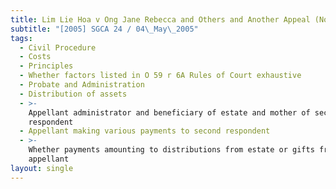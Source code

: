 ```yaml
---
title: Lim Lie Hoa v Ong Jane Rebecca and Others and Another Appeal (No 2)
subtitle: "[2005] SGCA 24 / 04\_May\_2005"
tags:
  - Civil Procedure
  - Costs
  - Principles
  - Whether factors listed in O 59 r 6A Rules of Court exhaustive
  - Probate and Administration
  - Distribution of assets
  - >-
    Appellant administrator and beneficiary of estate and mother of second
    respondent
  - Appellant making various payments to second respondent
  - >-
    Whether payments amounting to distributions from estate or gifts from
    appellant
layout: single
---
```


